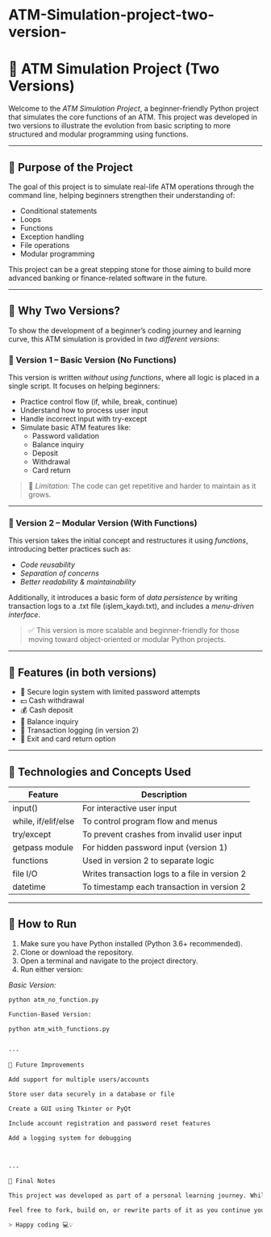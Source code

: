 # ATM-Simulation-project-two-version-
# 🏧 ATM Simulation Project (Two Versions)

Welcome to the *ATM Simulation Project*, a beginner-friendly Python project that simulates the core functions of an ATM. This project was developed in two versions to illustrate the evolution from basic scripting to more structured and modular programming using functions.

---

## 🧠 Purpose of the Project

The goal of this project is to simulate real-life ATM operations through the command line, helping beginners strengthen their understanding of:

- Conditional statements  
- Loops  
- Functions  
- Exception handling  
- File operations  
- Modular programming

This project can be a great stepping stone for those aiming to build more advanced banking or finance-related software in the future.

---

## 🧱 Why Two Versions?

To show the development of a beginner’s coding journey and learning curve, this ATM simulation is provided in *two different versions*:

### 🔹 Version 1 – Basic Version (No Functions)

This version is written *without using functions*, where all logic is placed in a single script. It focuses on helping beginners:

- Practice control flow (if, while, break, continue)
- Understand how to process user input
- Handle incorrect input with try-except
- Simulate basic ATM features like:
  - Password validation
  - Balance inquiry
  - Deposit
  - Withdrawal
  - Card return

> 🧩 *Limitation:* The code can get repetitive and harder to maintain as it grows.

---

### 🔹 Version 2 – Modular Version (With Functions)

This version takes the initial concept and restructures it using *functions*, introducing better practices such as:

- *Code reusability*  
- *Separation of concerns*  
- *Better readability & maintainability*

Additionally, it introduces a basic form of *data persistence* by writing transaction logs to a .txt file (işlem_kaydı.txt), and includes a *menu-driven interface*.

> ✅ This version is more scalable and beginner-friendly for those moving toward object-oriented or modular Python projects.

---

## 🧪 Features (in both versions)

- 🔐 Secure login system with limited password attempts
- 💵 Cash withdrawal
- 💰 Cash deposit
- 📄 Balance inquiry
- 📁 Transaction logging (in version 2)
- 🚪 Exit and card return option

---

## 🧰 Technologies and Concepts Used

| Feature | Description |
|--------|-------------|
| input() | For interactive user input |
| while, if/elif/else | To control program flow and menus |
| try/except | To prevent crashes from invalid user input |
| getpass module | For hidden password input (version 1) |
| functions | Used in version 2 to separate logic |
| file I/O | Writes transaction logs to a file in version 2 |
| datetime | To timestamp each transaction in version 2 |

---

## 🚀 How to Run

1. Make sure you have Python installed (Python 3.6+ recommended).
2. Clone or download the repository.
3. Open a terminal and navigate to the project directory.
4. Run either version:

*Basic Version:*
```bash
python atm_no_function.py

Function-Based Version:

python atm_with_functions.py


---

🌱 Future Improvements

Add support for multiple users/accounts

Store user data securely in a database or file

Create a GUI using Tkinter or PyQt

Include account registration and password reset features

Add a logging system for debugging



---

🤝 Final Notes

This project was developed as part of a personal learning journey. While the first version laid the groundwork, the second version introduced better structure and scalability. Both versions serve as educational steps — not production-ready systems.

Feel free to fork, build on, or rewrite parts of it as you continue your Python learning journey!

> Happy coding 💻💡
